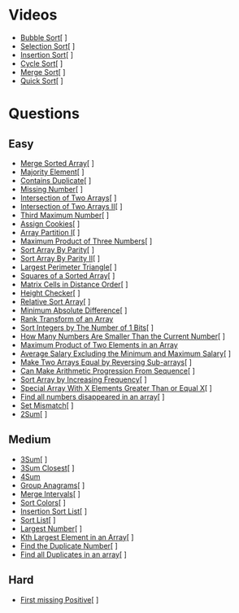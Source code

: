 # Videos
- [Bubble Sort](https://youtu.be/F5MZyqRp_IM)[ ]
- [Selection Sort](https://youtu.be/Nd4SCCIHFWk)[ ]
- [Insertion Sort](https://youtu.be/By_5-RRqVeE)[ ]
- [Cycle Sort](https://www.youtube.com/watch?v=JfinxytTYFQ&list=RDCMUCBGOUQHNNtNGcGzVq5rIXjw&start_radio=1&rv=JfinxytTYFQ&t=2)[ ]
- [Merge Sort](https://youtu.be/iKGAgWdgoRk)[ ]
- [Quick Sort](https://youtu.be/Z8svOqamag8)[ ]

# Questions

## Easy
- [Merge Sorted Array](https://leetcode.com/problems/merge-sorted-array/)[ ]
- [Majority Element](https://leetcode.com/problems/majority-element/)[ ]
- [Contains Duplicate](https://leetcode.com/problems/contains-duplicate/)[ ]
- [Missing Number](https://leetcode.com/problems/missing-number/)[ ]
- [Intersection of Two Arrays](https://leetcode.com/problems/intersection-of-two-arrays/)[ ]
- [Intersection of Two Arrays II](https://leetcode.com/problems/intersection-of-two-arrays-ii/)[ ]
- [Third Maximum Number](https://leetcode.com/problems/third-maximum-number/)[ ]
- [Assign Cookies](https://leetcode.com/problems/assign-cookies/)[ ]
- [Array Partition I](https://leetcode.com/problems/array-partition-i/)[ ]
- [Maximum Product of Three Numbers](https://leetcode.com/problems/maximum-product-of-three-numbers/)[ ]
- [Sort Array By Parity](https://leetcode.com/problems/sort-array-by-parity/)[ ]
- [Sort Array By Parity II](https://leetcode.com/problems/sort-array-by-parity-ii/)[ ]
- [Largest Perimeter Triangle](https://leetcode.com/problems/largest-perimeter-triangle/)[ ]
- [Squares of a Sorted Array](https://leetcode.com/problems/squares-of-a-sorted-array/)[ ]
- [Matrix Cells in Distance Order](https://leetcode.com/problems/matrix-cells-in-distance-order/)[ ]
- [Height Checker](https://leetcode.com/problems/height-checker/)[ ]
- [Relative Sort Array](https://leetcode.com/problems/relative-sort-array/)[ ]
- [Minimum Absolute Difference](https://leetcode.com/problems/minimum-absolute-difference/)[ ]
- [Rank Transform of an Array](https://leetcode.com/problems/rank-transform-of-an-array/)
- [Sort Integers by The Number of 1 Bits](https://leetcode.com/problems/sort-integers-by-the-number-of-1-bits/)[ ]
- [How Many Numbers Are Smaller Than the Current Number](https://leetcode.com/problems/how-many-numbers-are-smaller-than-the-current-number/)[ ]
- [Maximum Product of Two Elements in an Array](https://leetcode.com/problems/maximum-product-of-two-elements-in-an-array/)
- [Average Salary Excluding the Minimum and Maximum Salary](https://leetcode.com/problems/average-salary-excluding-the-minimum-and-maximum-salary/)[ ]
- [Make Two Arrays Equal by Reversing Sub-arrays](https://leetcode.com/problems/make-two-arrays-equal-by-reversing-sub-arrays/)[ ]
- [Can Make Arithmetic Progression From Sequence](https://leetcode.com/problems/can-make-arithmetic-progression-from-sequence/)[ ]
- [Sort Array by Increasing Frequency](https://leetcode.com/problems/sort-array-by-increasing-frequency/)[ ]
- [Special Array With X Elements Greater Than or Equal X](https://leetcode.com/problems/special-array-with-x-elements-greater-than-or-equal-x/)[ ]
- [Find all numbers disappeared in an array](https://leetcode.com/problems/find-all-numbers-disappeared-in-an-array/)[ ]
- [Set Mismatch](https://leetcode.com/problems/set-mismatch/)[ ]
- [2Sum](https://leetcode.com/problems/two-sum/)[ ]

## Medium
- [3Sum](https://leetcode.com/problems/3sum/)[ ]
- [3Sum Closest](https://leetcode.com/problems/3sum-closest/)[ ]
- [4Sum](https://leetcode.com/problems/4sum/)
- [Group Anagrams](https://leetcode.com/problems/group-anagrams/)[ ]
- [Merge Intervals](https://leetcode.com/problems/merge-intervals/)[ ]
- [Sort Colors](https://leetcode.com/problems/sort-colors/)[ ]
- [Insertion Sort List](https://leetcode.com/problems/insertion-sort-list/)[ ]
- [Sort List](https://leetcode.com/problems/sort-list/)[ ]
- [Largest Number](https://leetcode.com/problems/largest-number/)[ ]
- [Kth Largest Element in an Array](https://leetcode.com/problems/kth-largest-element-in-an-array/)[ ]
- [Find the Duplicate Number](https://leetcode.com/problems/find-the-duplicate-number/)[ ]
- [Find all Duplicates in an array](https://leetcode.com/problems/find-all-duplicates-in-an-array/)[ ]

## Hard
- [First missing Positive](https://leetcode.com/problems/first-missing-positive/)[ ]
